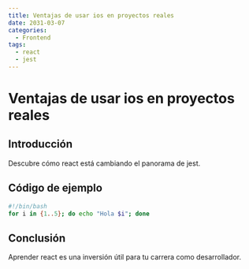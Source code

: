 ```yaml
---
title: Ventajas de usar ios en proyectos reales
date: 2031-03-07
categories:
  - Frontend
tags:
  - react
  - jest
---
```


# Ventajas de usar ios en proyectos reales

## Introducción

Descubre cómo react está cambiando el panorama de jest.

## Código de ejemplo

```bash
#!/bin/bash
for i in {1..5}; do echo "Hola $i"; done
```

## Conclusión

Aprender react es una inversión útil para tu carrera como desarrollador.